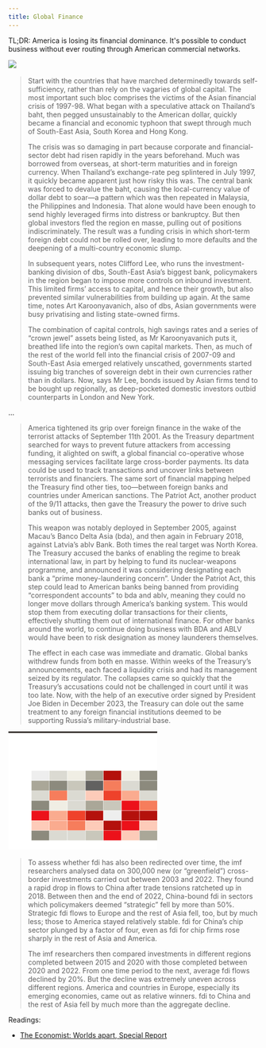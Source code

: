 ```yaml
---
title: Global Finance
---
```


TL;DR: America is losing its financial dominance. It's possible to conduct business without ever routing through American commercial networks. 

<img src="images/markets.avif" width=300px>

<blockquote>
Start with the countries that have marched determinedly towards self-sufficiency, rather than rely on the vagaries of global capital. The most important such bloc comprises the victims of the Asian financial crisis of 1997-98. What began with a speculative attack on Thailand’s baht, then pegged unsustainably to the American dollar, quickly became a financial and economic typhoon that swept through much of South-East Asia, South Korea and Hong Kong.

The crisis was so damaging in part because corporate and financial-sector debt had risen rapidly in the years beforehand. Much was borrowed from overseas, at short-term maturities and in foreign currency. When Thailand’s exchange-rate peg splintered in July 1997, it quickly became apparent just how risky this was. The central bank was forced to devalue the baht, causing the local-currency value of dollar debt to soar—a pattern which was then repeated in Malaysia, the Philippines and Indonesia. That alone would have been enough to send highly leveraged firms into distress or bankruptcy. But then global investors fled the region en masse, pulling out of positions indiscriminately. The result was a funding crisis in which short-term foreign debt could not be rolled over, leading to more defaults and the deepening of a multi-country economic slump.

In subsequent years, notes Clifford Lee, who runs the investment-banking division of dbs, South-East Asia’s biggest bank, policymakers in the region began to impose more controls on inbound investment. This limited firms’ access to capital, and hence their growth, but also prevented similar vulnerabilities from building up again. At the same time, notes Art Karoonyavanich, also of dbs, Asian governments were busy privatising and listing state-owned firms.

The combination of capital controls, high savings rates and a series of “crown jewel” assets being listed, as Mr Karoonyavanich puts it, breathed life into the region’s own capital markets. Then, as much of the rest of the world fell into the financial crisis of 2007-09 and South-East Asia emerged relatively unscathed, governments started issuing big tranches of sovereign debt in their own currencies rather than in dollars. Now, says Mr Lee, bonds issued by Asian firms tend to be bought up regionally, as deep-pocketed domestic investors outbid counterparts in London and New York.
</blockquote>

...

<blockquote>
America tightened its grip over foreign finance in the wake of the terrorist attacks of September 11th 2001. As the Treasury department searched for ways to prevent future attackers from accessing funding, it alighted on swift, a global financial co-operative whose messaging services facilitate large cross-border payments. Its data could be used to track transactions and uncover links between terrorists and financiers. The same sort of financial mapping helped the Treasury find other ties, too—between foreign banks and countries under American sanctions. The Patriot Act, another product of the 9/11 attacks, then gave the Treasury the power to drive such banks out of business.

This weapon was notably deployed in September 2005, against Macau’s Banco Delta Asia (bda), and then again in February 2018, against Latvia’s ablv Bank. Both times the real target was North Korea. The Treasury accused the banks of enabling the regime to break international law, in part by helping to fund its nuclear-weapons programme, and announced it was considering designating each bank a “prime money-laundering concern”. Under the Patriot Act, this step could lead to American banks being banned from providing “correspondent accounts” to bda and ablv, meaning they could no longer move dollars through America’s banking system. This would stop them from executing dollar transactions for their clients, effectively shutting them out of international finance. For other banks around the world, to continue doing business with BDA and ABLV would have been to risk designation as money launderers themselves.

The effect in each case was immediate and dramatic. Global banks withdrew funds from both en masse. Within weeks of the Treasury’s announcements, each faced a liquidity crisis and had its management seized by its regulator. The collapses came so quickly that the Treasury’s accusations could not be challenged in court until it was too late. Now, with the help of an executive order signed by President Joe Biden in December 2023, the Treasury can dole out the same treatment to any foreign financial institutions deemed to be supporting Russia’s military-industrial base.
</blockquote>

<img src="images/fdi.png" width=300px>

<blockquote>
To assess whether fdi has also been redirected over time, the imf researchers analysed data on 300,000 new (or “greenfield”) cross-border investments carried out between 2003 and 2022. They found a rapid drop in flows to China after trade tensions ratcheted up in 2018. Between then and the end of 2022, China-bound fdi in sectors which policymakers deemed “strategic” fell by more than 50%. Strategic fdi flows to Europe and the rest of Asia fell, too, but by much less; those to America stayed relatively stable. fdi for China’s chip sector plunged by a factor of four, even as fdi for chip firms rose sharply in the rest of Asia and America.

The imf researchers then compared investments in different regions completed between 2015 and 2020 with those completed between 2020 and 2022. From one time period to the next, average fdi flows declined by 20%. But the decline was extremely uneven across different regions. America and countries in Europe, especially its emerging economies, came out as relative winners. fdi to China and the rest of Asia fell by much more than the aggregate decline.
</blockquote>

Readings:

- [The Economist: Worlds apart, Special Report](https://www.economist.com/special-report/2024-05-11)
